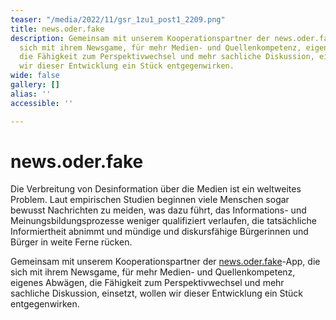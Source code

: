 ```yaml
---
teaser: "/media/2022/11/gsr_1zu1_post1_2209.png"
title: news.oder.fake
description: Gemeinsam mit unserem Kooperationspartner der news.oder.fake-App, die
  sich mit ihrem Newsgame, für mehr Medien- und Quellenkompetenz, eigenes Abwägen,
  die Fähigkeit zum Perspektivwechsel und mehr sachliche Diskussion, einsetzt, wollen
  wir dieser Entwicklung ein Stück entgegenwirken.
wide: false
gallery: []
alias: ''
accessible: ''

---
```

# news.oder.fake

Die Verbreitung von Desinformation über die Medien ist ein weltweites Problem. Laut empirischen Studien beginnen viele Menschen sogar bewusst Nachrichten zu meiden, was dazu führt, das Informations- und Meinungsbildungsprozesse weniger qualifiziert verlaufen, die tatsächliche Informiertheit abnimmt und mündige und diskursfähige Bürgerinnen und Bürger in weite Ferne rücken.

Gemeinsam mit unserem Kooperationspartner der [news.oder.fake](https://www.facebook.com/newsoderfake)-App, die sich mit ihrem Newsgame, für mehr Medien- und Quellenkompetenz, eigenes Abwägen, die Fähigkeit zum Perspektivwechsel und mehr sachliche Diskussion, einsetzt, wollen wir dieser Entwicklung ein Stück entgegenwirken.

<slideshow :max="2" name="gsr-medienportal-news.oder.fake"></slideshow>